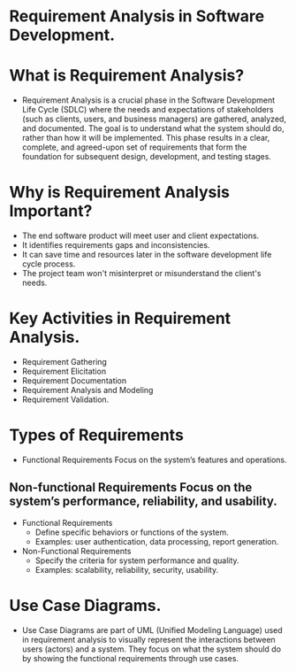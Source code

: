 # Requirement Analysis in Software Development.

# What is Requirement Analysis?
- Requirement Analysis is a crucial phase in the Software Development Life Cycle (SDLC) where the needs and expectations of stakeholders (such as clients, users, and business managers) are gathered, analyzed, and documented. The goal is to understand what the system should do, rather than how it will be implemented. This phase results in a clear, complete, and agreed-upon set of requirements that form the foundation for subsequent design, development, and testing stages.
         
# Why is Requirement Analysis Important?
  - The end software product will meet user and client expectations.
  - It identifies requirements gaps and inconsistencies.
  - It can save time and resources later in the software development life cycle process.
  - The project team won't misinterpret or misunderstand the client's needs.

# Key Activities in Requirement Analysis.
   - Requirement Gathering
   - Requirement Elicitation
   - Requirement Documentation
   - Requirement Analysis and Modeling
   - Requirement Validation.

# Types of Requirements
- Functional Requirements Focus on the system’s features and operations.	
 ## Non-functional Requirements Focus on the system’s performance, reliability, and usability.
   - Functional Requirements
       - Define specific behaviors or functions of the system.
       - Examples: user authentication, data processing, report generation.
   - Non-Functional Requirements
      - Specify the criteria for system performance and quality.
       - Examples: scalability, reliability, security, usability.
         
# Use Case Diagrams.
- Use Case Diagrams are part of UML (Unified Modeling Language) used in requirement analysis to visually represent the interactions between users (actors) and a system. They focus on what the system should do by showing the functional requirements through use cases.


